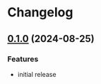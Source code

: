 # Changelog

## [0.1.0](https://github.com/MacRdy/kodgen-cli/compare/v0.0.1...v0.1.0) (2024-08-25)


### Features

* initial release

